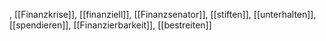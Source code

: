 , [[Finanzkrise]], [[finanziell]], [[Finanzsenator]], [[stiften]], [[unterhalten]], [[spendieren]], [[Finanzierbarkeit]], [[bestreiten]]